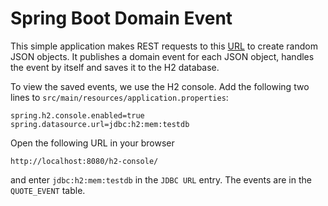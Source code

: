 # Spring Boot Domain Event

This simple application makes REST requests to this
[URL](https://quoters.apps.pcfone.io/api/random) 
to create random JSON objects. 
It publishes a domain event for each JSON object, 
handles the event by itself and saves it to the H2 database.

To view the saved events, we use the H2 console. Add the following two lines to `src/main/resources/application.properties`:
```
spring.h2.console.enabled=true
spring.datasource.url=jdbc:h2:mem:testdb
```
Open the following URL in your browser
```url
http://localhost:8080/h2-console/
```
and enter `jdbc:h2:mem:testdb` in the `JDBC URL` entry. 
The events are in the `QUOTE_EVENT` table.
